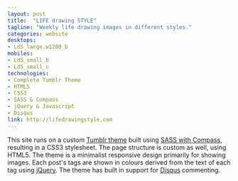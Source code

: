 ```yaml
---
layout: post
title:  "LIFE drawing STYLE"
tagline: "Weekly life drawing images in different styles."
categories: website
desktops:
- LdS_large.w1280_b
mobiles:
- LdS_small_b
- LdS_small_c
technologies:
- Complete Tumblr Theme
- HTML5
- CSS3
- SASS & Compass
- jQuery & Javascript
- Disqus
link: http://lifedrawingstyle.com
---
```


This site runs on a custom [Tumblr theme][Tumblr] built using [SASS with Compass][Compass], resulting in a CSS3 stylesheet. The page structure is custom as well, using HTML5. The theme is a minimalist responsive design primarily for showing images. Each post's tags are shown in colours derived from the text of each tag using [jQuery]. The theme has built in support for [Disqus] commenting.

[Tumblr]: https://www.tumblr.com/  "Tumblr.com"
[Compass]: http://compass-style.org/  "Compass"
[jQuery]: http://jquery.com/ "jQuery"
[Disqus]: http://disqus.com/ "Disqus"
